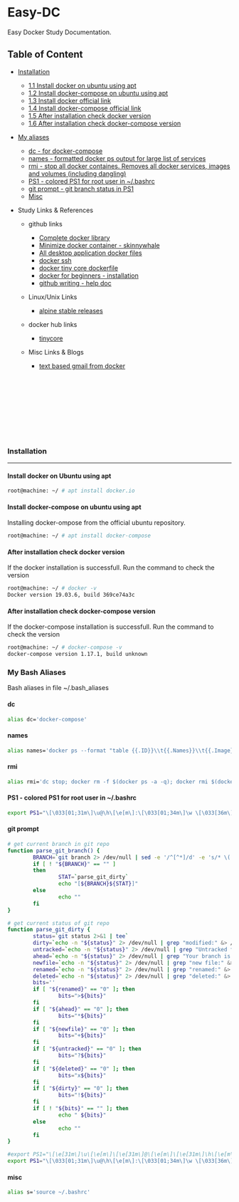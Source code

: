 # Easy-DC
Easy Docker Study Documentation.

## Table of Content
* [Installation](#installation)
  * [1.1 Install docker on ubuntu using apt](#install-ubuntu)
  * [1.2 Install docker-compose on ubuntu using apt](#install-ubuntu-dc)
  * [1.3 Install docker official link](https://docs.docker.com/engine/install/)
  * [1.4 Install docker-compose official link](https://docs.docker.com/compose/install/)
  * [1.5 After installation check docker version](#install-version)
  * [1.6 After installation check docker-compose version](#dc-install-version)

* [My aliases](#mybashalias)
  * [dc - for docker-compose](#dc)
  * [names - formatted docker ps output for large list of services](#names)
  * [rmi - stop all docker containes. Removes all docker services, images and volumes (including dangling)](#rmi)
  * [PS1 - colored PS1 for root user in ~/.bashrc](#PS1)
  * [git prompt - git branch status in PS1](#PS1-git)
  * [Misc](#misc)

* Study Links & References
  * github links
    * [Complete docker library](https://github.com/veggiemonk/awesome-docker)
    * [Minimize docker container - skinnywhale](https://github.com/djosephsen/skinnywhale)
    * [All desktop application docker files](https://github.com/jessfraz/dockerfiles)
    * [docker ssh](https://github.com/jeroenpeeters/docker-ssh)
    * [docker tiny core dockerfile](https://github.com/tatsushid/docker-tinycore/blob/master/7.2/x86/Dockerfile)
    * [docker for beginners - installation](https://github.com/groda/big_data/blob/master/docker_for_beginners.md)    
    * [github writing - help doc](https://help.github.com/en/github/writing-on-github/basic-writing-and-formatting-syntax#headings)
    
  * Linux/Unix Links
    * [alpine stable releases](http://dl-cdn.alpinelinux.org/alpine/latest-stable/releases/x86_64/)
  
  * docker hub links
    * [tinycore](https://hub.docker.com/r/tatsushid/tinycore/)
    
  * Misc Links & Blogs
    * [text based gmail from docker](https://blog.jessfraz.com/post/docker-containers-on-the-desktop/)


<br></br><br></br><br></br><br></br>

### <a name='installation'>Installation</a>
-----
#### <a name='install-ubuntu'>Install docker on Ubuntu using apt</a>
```bash
root@machine: ~/ # apt install docker.io
```

#### <a name='install-ubuntu-dc'>Install docker-compose on ubuntu using apt</a>
Installing docker-ompose from the official ubuntu repository.
```bash
root@machine: ~/ # apt install docker-compose
```

#### <a name='install-version'>After installation check docker version</a>
If the docker installation is successfull. Run the command to check the version
```bash
root@machine: ~/ # docker -v
Docker version 19.03.6, build 369ce74a3c
```

#### <a name='dc-install-version'>After installation check docker-compose version</a>
If the docker-compose installation is successfull. Run the command to check the version
```bash
root@machine: ~/ # docker-compose -v
docker-compose version 1.17.1, build unknown
```



### <a name='mybashalias'>My Bash Aliases</a>
Bash aliases in file ~/.bash_aliases

#### <a name='dc'>dc</a>
```bash
alias dc='docker-compose' 
```

#### <a name='names'>names</a>
```bash
alias names='docker ps --format "table {{.ID}}\\t{{.Names}}\\t{{.Image}}\\t{{.RunningFor}} ago\\t{{.Status}}\\t{{.Command}}"'
```

#### <a name='rmi'>rmi</a>
```bash
alias rmi='dc stop; docker rm -f $(docker ps -a -q); docker rmi $(docker images -q -a); docker volume rm $(docker volume ls -f dangling=true -q);'
```

#### <a name='PS1'>PS1 - colored PS1 for root user in ~/.bashrc</a>
```bash
export PS1="\[\033[01;31m\]\u@\h\[\e[m\]:\[\033[01;34m\]\w \[\033[36m\]\`parse_git_branch\`\[\e[m\]# "
```

#### <a name='PS1-git'>git prompt</a>
```bash
# get current branch in git repo
function parse_git_branch() {
        BRANCH=`git branch 2> /dev/null | sed -e '/^[^*]/d' -e 's/* \(.*\)/\1/'`
        if [ ! "${BRANCH}" == "" ]
        then
                STAT=`parse_git_dirty`
                echo "[${BRANCH}${STAT}]"
        else
                echo ""
        fi
}

# get current status of git repo
function parse_git_dirty {
        status=`git status 2>&1 | tee`
        dirty=`echo -n "${status}" 2> /dev/null | grep "modified:" &> /dev/null; echo "$?"`
        untracked=`echo -n "${status}" 2> /dev/null | grep "Untracked files" &> /dev/null; echo "$?"`
        ahead=`echo -n "${status}" 2> /dev/null | grep "Your branch is ahead of" &> /dev/null; echo "$?"`
        newfile=`echo -n "${status}" 2> /dev/null | grep "new file:" &> /dev/null; echo "$?"`
        renamed=`echo -n "${status}" 2> /dev/null | grep "renamed:" &> /dev/null; echo "$?"`
        deleted=`echo -n "${status}" 2> /dev/null | grep "deleted:" &> /dev/null; echo "$?"`
        bits=''
        if [ "${renamed}" == "0" ]; then
                bits=">${bits}"
        fi
        if [ "${ahead}" == "0" ]; then
                bits="*${bits}"
        fi
        if [ "${newfile}" == "0" ]; then
                bits="+${bits}"
        fi
        if [ "${untracked}" == "0" ]; then
                bits="?${bits}"
        fi
        if [ "${deleted}" == "0" ]; then
                bits="x${bits}"
        fi
        if [ "${dirty}" == "0" ]; then
                bits="!${bits}"
        fi
        if [ ! "${bits}" == "" ]; then
                echo " ${bits}"
        else
                echo ""
        fi
}

#export PS1="\[\e[31m\]\u\[\e[m\]\[\e[31m\]@\[\e[m\]\[\e[31m\]\h\[\e[m\]:\[\e[34m\]\w\[\e[m\] \[\e[36m\]\`parse_git_branch\`\[\e[m\]# "
export PS1="\[\033[01;31m\]\u@\h\[\e[m\]:\[\033[01;34m\]\w \[\033[36m\]\`parse_git_branch\`\[\e[m\]# "
```

#### <a name='misc'>misc</a>
```bash
alias s='source ~/.bashrc'
```

